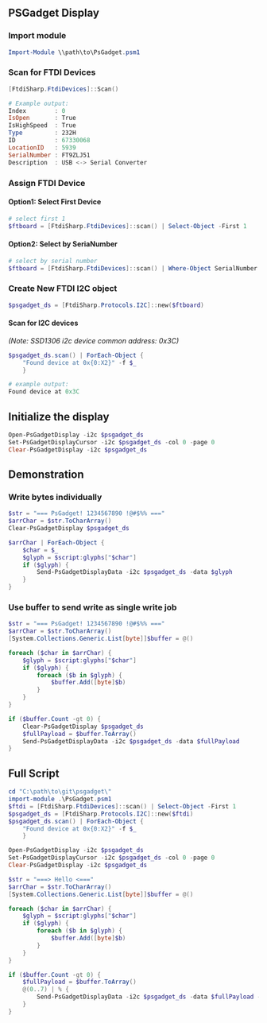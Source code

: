 
## PSGadget Display

### Import module

```powershell
Import-Module \\path\to\PsGadget.psm1
```

### Scan for FTDI Devices

```powershell
[FtdiSharp.FtdiDevices]::Scan()

# Example output:
Index        : 0
IsOpen       : True
IsHighSpeed  : True
Type         : 232H
ID           : 67330068
LocationID   : 5939
SerialNumber : FT9ZLJ51
Description  : USB <-> Serial Converter
```

### Assign FTDI Device

#### Option1: Select First Device
```powershell
# select first 1
$ftboard = [FtdiSharp.FtdiDevices]::scan() | Select-Object -First 1
```

#### Option2: Select by SeriaNumber
```powershell
# select by serial number
$ftboard = [FtdiSharp.FtdiDevices]::scan() | Where-Object SerialNumber -eq "FT9ZLJ51"
```

### Create New FTDI I2C object

```powershell
$psgadget_ds = [FtdiSharp.Protocols.I2C]::new($ftboard)
```

#### Scan for I2C devices

*(Note: SSD1306 i2c device common address: 0x3C)*

```powershell
$psgadget_ds.scan() | ForEach-Object { 
    "Found device at 0x{0:X2}" -f $_ 
    }

# example output:
Found device at 0x3C
```

## Initialize the display

```PowerShell
Open-PsGadgetDisplay -i2c $psgadget_ds
Set-PsGadgetDisplayCursor -i2c $psgadget_ds -col 0 -page 0
Clear-PsGadgetDisplay -i2c $psgadget_ds
```

## Demonstration

### Write bytes individually

```powershell
$str = "=== PsGadget! 1234567890 !@#$%% ==="   
$arrChar = $str.ToCharArray()
Clear-PsGadgetDisplay $psgadget_ds

$arrChar | ForEach-Object {
    $char = $_
    $glyph = $script:glyphs["$char"]
    if ($glyph) {
        Send-PsGadgetDisplayData -i2c $psgadget_ds -data $glyph
    }
}
```
### Use buffer to send write as single write job

```powershell
$str = "=== PsGadget! 1234567890 !@#$%% ===" 
$arrChar = $str.ToCharArray()
[System.Collections.Generic.List[byte]]$buffer = @()

foreach ($char in $arrChar) {
    $glyph = $script:glyphs["$char"]
    if ($glyph) {
        foreach ($b in $glyph) {
            $buffer.Add([byte]$b)
        }
    }
}

if ($buffer.Count -gt 0) {
    Clear-PsGadgetDisplay $psgadget_ds
    $fullPayload = $buffer.ToArray()
    Send-PsGadgetDisplayData -i2c $psgadget_ds -data $fullPayload
}

```

## Full Script

```powershell
cd "C:\path\to\git\psgadget\"
import-module .\PsGadget.psm1
$ftdi = [FtdiSharp.FtdiDevices]::scan() | Select-Object -First 1
$psgadget_ds = [FtdiSharp.Protocols.I2C]::new($ftdi)
$psgadget_ds.scan() | ForEach-Object { 
    "Found device at 0x{0:X2}" -f $_ 
    }

Open-PsGadgetDisplay -i2c $psgadget_ds
Set-PsGadgetDisplayCursor -i2c $psgadget_ds -col 0 -page 0
Clear-PsGadgetDisplay -i2c $psgadget_ds

$str = "===> Hello <===" 
$arrChar = $str.ToCharArray()
[System.Collections.Generic.List[byte]]$buffer = @()

foreach ($char in $arrChar) {
    $glyph = $script:glyphs["$char"]
    if ($glyph) {
        foreach ($b in $glyph) {
            $buffer.Add([byte]$b)
        }
    }
}

if ($buffer.Count -gt 0) {
    $fullPayload = $buffer.ToArray()
    @(0..7) | % {
        Send-PsGadgetDisplayData -i2c $psgadget_ds -data $fullPayload -page $_ -align 'center'
    }
}

```
